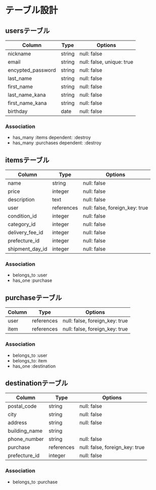 # テーブル設計

## usersテーブル

| Column                | Type     | Options                   |
| --------------------- | -------- | ------------------------- |
| nickname              | string   | null: false               |
| email                 | string   | null: false, unique: true |
| encypted_password     | string   | null: false               |
| last_name             | string   | null: false               |
| first_name            | string   | null: false               |
| last_name_kana        | string   | null: false               |
| first_name_kana       | string   | null: false               |
| birthday              | date     | null: false               |


### Association
- has_many :items dependent: :destroy
- has_many :purchases dependent: :destroy

## itemsテーブル

| Column          | Type       | Options                        |
| --------------- | ---------- | ------------------------------ |
| name            | string     | null: false                    |
| price           | integer    | null: false                    |
| description     | text       | null: false                    |
| user            | references | null: false, foreign_key: true |
| condition_id    | integer    | null: false                    |
| category_id     | integer    | null: false                    |
| delivery_fee_id | integer    | null: false                    |
| prefecture_id   | integer    | null: false                    |
| shipment_day_id | integer    | null: false                    |

### Association
- belongs_to :user
- has_one :purchase

## purchaseテーブル
| Column | Type       | Options                        |
| ------ | ---------- | ------------------------------ |
| user   | references | null: false, foreign_key: true | 
| item   | references | null: false, foreign_key: true |

### Association
- belongs_to :user
- belongs_to: item
- has_one :destination

## destinationテーブル

| Column        | Type       | Options                        |
| ------------- | ---------- | ------------------------------ |
| postal_code   | string     | null: false                    |
| city          | string     | null: false                    |
| address       | string     | null: false                    |
| building_name | string     |                                |
| phone_number  | string     | null: false                    |   
| purchase      | references | null: false, foreign_key: true |
| prefecture_id | integer    | null: false                    |

### Association
- belongs_to :purchase


